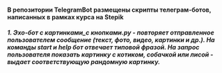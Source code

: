 #### В репозитории TelegramBot размещены скрипты телеграм-ботов, написанных в рамках курса на Stepik
##### 1. Эхо-бот с картинками_с кнопками.py - повторяет отправленное пользователем сообщение (текст, фото, видео, картинки и др.). На команды start и help бот отвечает типовой фразой. На запрос пользователя показать картинку с котиком, собачкой или лисой - выдает соответствующую рандомную картинку. 
